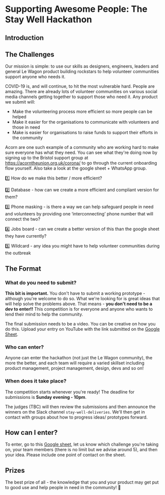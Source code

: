 # Supporting Awesome People: The Stay Well Hackathon

## Introduction
## The Challenges

Our mission is simple: to use our skills as designers, engineers, leaders and general Le Wagon product building rockstars to help volunteer communities support anyone who needs it.

COVID-19 is, and will continue, to hit the most vulnerable hard. People are amazing. There are already lots of volunteer communities on various social media channels getting together to support those who need it. Any product we submit will:

- Make the volunteering process more efficient so more people can be helped
- Make it easier for the organisations to communicate with volunteers and those in need
- Make is easier for organisations to raise funds to support their efforts in the community

Acorn are one such example of a community who are working hard to make sure everyone has what they need. You can see what they're doing now by signing up to the Bristol support group at https://acorntheunion.org.uk/corona/ to go through the current onboarding flow yourself. Also take a look at the google sheet + WhatsApp group.

:one: How do we make this better / more efficient?

:two: Database - how can we create a more efficient and compliant version for them?

:three: Phone masking - is there a way we can help safeguard people in need and volunteers by providing one ‘interconnecting’ phone number that will connect the two?

:four: Jobs board - can we create a better version of this than the google sheet they have currently?

:five: Wildcard - any idea you might have to help volunteer communities during the outbreak

## The Format
### What do you need to submit?
**This bit is important.** You don't have to submit a working prototype - although you're welcome to do so. What we're looking for is great ideas that will help solve the problems above. That means - **you don't need to be a dev to enter!!** This competition is for everyone and anyone who wants to lend their mind to help the community.

The final submission needs to be a video. You can be creative on how you do this. Upload your entry on YouTube with the link submitted on the [Google Sheet](https://docs.google.com/spreadsheets/d/1nOCGqcfMDHJQQS5vns02vNqMdzBjqqfrSxoaOkCWHjI/edit?usp=sharing).

### Who can enter?
Anyone can enter the hackathon (not just the Le Wagon community), the more the better, and each team will require a varied skillset including product management, project management, design, devs and so on!

### When does it take place?
The competition starts whenever you're ready! The deadline for submissions is **Sunday evening - 10pm**.

The judges (TBC) will then review the submissions and then announce the winners on the Slack channel `stay-well-deliveries`. We'll then get in contact with groups about how to progress ideas/ prototypes forward.

## How can I enter?
To enter, go to this [Google sheet](https://docs.google.com/spreadsheets/d/1nOCGqcfMDHJQQS5vns02vNqMdzBjqqfrSxoaOkCWHjI/edit?usp=sharing), let us know which challenge you're taking on, your team members (there is no limit but we advise around 5), and then your idea. Please include one point of contact on the sheet.

## Prizes
The best prize of all - the knowledge that you and your product may get put to good use and help people in need in the community! 🚀
